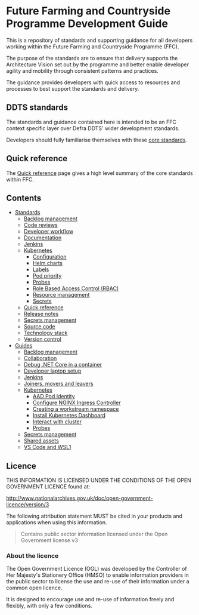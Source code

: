# Future Farming and Countryside Programme Development Guide
This is a repository of standards and supporting guidance for all developers working within the Future Farming and Countryside Programme (FFC).

The purpose of the standards are to ensure that delivery supports the Architecture Vision set out by the programme and better enable developer agility and mobility through consistent patterns and practices.

The guidance provides developers with quick access to resources and processes to best support the standards and delivery.

## DDTS standards
The standards and guidance contained here is intended to be an FFC context specific layer over Defra DDTS' wider development standards.

Developers should fully familiarise themselves with these [core standards](https://github.com/DEFRA/software-development-standards/).

## Quick reference
The [Quick reference](standards/quick-reference.md) page gives a high level summary of the core standards within FFC.

## Contents
- [Standards](standards/README.md)
  - [Backlog management](standards/backlog-management.md)
  - [Code reviews](standards/code-review.md)
  - [Developer workflow](standards/developer-workflow.md)
  - [Documentation](standards/documentation.md)
  - [Jenkins](standards/jenkins.md)
  - [Kubernetes](standards/kubernetes/README.md)
    - [Configuration](standards/kubernetes/configuration.md)
    - [Helm charts](standards/kubernetes/helm-charts.md)
    - [Labels](standards/kubernetes/labels.md)
    - [Pod priority](standards/kubernetes/priority.md)
    - [Probes](standards/kubernetes/probes.md)
    - [Role Based Access Control (RBAC)](standards/kubernetes/rbac.md)
    - [Resource management](standards/kubernetes/resource-usage.md)
    - [Secrets](standards/kubernetes/secrets.md)
  - [Quick reference](standards/quick-reference.md)
  - [Release notes](standards/release-notes.md)
  - [Secrets management](standards/secrets-management.md)
  - [Source code](standards/source-code.md)
  - [Technology stack](standards/technology-stack.md)
  - [Version control](standards/version-control.md)
- [Guides](guides/README.md)
  - [Backlog management](guides/backlog-management.md)
  - [Collaboration](guides/collaboration.md)
   - [Debug .NET Core in a container](guides/debug-dotnet-container.md)
  - [Developer laptop setup](guides/developer-laptop-setup/README.md)
  - [Jenkins](guides/jenkins.md)
  - [Joiners, movers and leavers](jlm.md)
  - [Kubernetes](guides/kubernetes/README.md)
    - [AAD Pod Identity](guides/kubernetes/pod-identity.md)
    - [Configure NGINX Ingress Controller](guides/kubernetes/configure-nginx-ingress-controller.md)
    - [Creating a workstream namespace](guides/kubernetes/create-namespace.md)
    - [Install Kubernetes Dashboard](guides/kubernetes/install-kubernetes-dashboard.md)
    - [Interact with cluster](guides/kubernetes/interaction.md)
    - [Probes](guides/kubernetes/probes.md)
  - [Secrets management](guides/secrets-management.md)
  - [Shared assets](guides/shared-assets.md)
  - [VS Code and WSL1](guides/vs-code-wsl1.md)

## Licence

THIS INFORMATION IS LICENSED UNDER THE CONDITIONS OF THE OPEN GOVERNMENT LICENCE found at:

<http://www.nationalarchives.gov.uk/doc/open-government-licence/version/3>

The following attribution statement MUST be cited in your products and applications when using this information.

> Contains public sector information licensed under the Open Government license v3

### About the licence

The Open Government Licence (OGL) was developed by the Controller of Her Majesty's Stationery Office (HMSO) to enable information providers in the public sector to license the use and re-use of their information under a common open licence.

It is designed to encourage use and re-use of information freely and flexibly, with only a few conditions.
